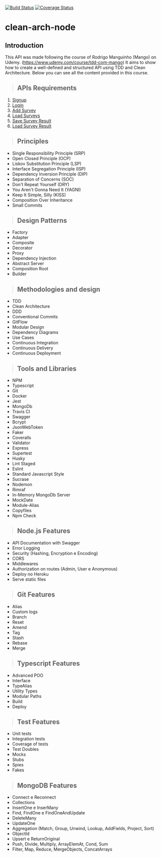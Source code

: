 [![Build Status](https://travis-ci.com/diogofgomespinheiro/clean-arch-node.svg?branch=master)](https://travis-ci.com/diogofgomespinheiro/clean-arch-node)
[![Coverage Status](https://coveralls.io/repos/github/diogofgomespinheiro/clean-arch-node/badge.svg?branch=master)](https://coveralls.io/github/diogofgomespinheiro/clean-arch-node?branch=master)

# clean-arch-node

## Introduction

This API was made following the course of Rodrigo Manguinho (Mango) on Udemy. (https://www.udemy.com/course/tdd-com-mango)
It aims to show how to create a well-defined and structured API using TDD and Clean Architecture.
Below you can see all the content provided in this course.

> ## APIs Requirements

1. [Signup](./requirements/signup.md)
2. [Login](./requirements/login.md)
3. [Add Survey](./requirements/add-survey.md)
4. [Load Surveys](./requirements/load-surveys.md)
5. [Save Survey Result](./requirements/save-survey-result.md)
6. [Load Survey Result](./requirements/load-survey-result.md)

> ## Principles

- Single Responsibility Principle (SRP)
- Open Closed Principle (OCP)
- Liskov Substitution Principle (LSP)
- Interface Segregation Principle (ISP)
- Dependency Inversion Principle (DIP)
- Separation of Concerns (SOC)
- Don't Repeat Yourself (DRY)
- You Aren't Gonna Need It (YAGNI)
- Keep It Simple, Silly (KISS)
- Composition Over Inheritance
- Small Commits

> ## Design Patterns

- Factory
- Adapter
- Composite
- Decorator
- Proxy
- Dependency Injection
- Abstract Server
- Composition Root
- Builder

> ## Methodologies and design

- TDD
- Clean Architecture
- DDD
- Conventional Commits
- GitFlow
- Modular Design
- Dependency Diagrams
- Use Cases
- Continuous Integration
- Continuous Delivery
- Continuous Deployment

> ## Tools and Libraries

- NPM
- Typescript
- Git
- Docker
- Jest
- MongoDb
- Travis CI
- Swagger
- Bcrypt
- JsonWebToken
- Faker
- Coveralls
- Validator
- Express
- Supertest
- Husky
- Lint Staged
- Eslint
- Standard Javascript Style
- Sucrase
- Nodemon
- Rimraf
- In-Memory MongoDb Server
- MockDate
- Module-Alias
- Copyfiles
- Npm Check

> ## Node.js Features

- API Documentation with Swagger
- Error Logging
- Security (Hashing, Encryption e Encoding)
- CORS
- Middlewares
- Authorization on routes (Admin, User e Anonymous)
- Deploy no Heroku
- Serve static files

> ## Git Features

- Alias
- Custom logs
- Branch
- Reset
- Amend
- Tag
- Stash
- Rebase
- Merge

> ## Typescript Features

- Advanced POO
- Interface
- TypeAlias
- Utility Types
- Modular Paths
- Build
- Deploy

> ## Test Features

- Unit tests
- Integration tests
- Coverage of tests
- Test Doubles
- Mocks
- Stubs
- Spies
- Fakes

> ## MongoDB Features

- Connect e Reconnect
- Collections
- InsertOne e InserMany
- Find, FindOne e FindOneAndUpdate
- DeleteMany
- UpdateOne
- Aggregation (Match, Group, Unwind, Lookup, AddFields, Project, Sort)
- ObjectId
- Upsert e ReturnOriginal
- Push, Divide, Multiply, ArrayElemAt, Cond, Sum
- Filter, Map, Reduce, MergeObjects, ConcatArrays
